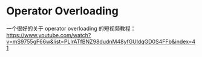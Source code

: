 # Operator Overloading

一个很好的关于 operator overloading 的短视频教程：https://www.youtube.com/watch?v=mS9755gF66w&list=PLlrATfBNZ98dudnM48yfGUldqGD0S4FFb&index=41
